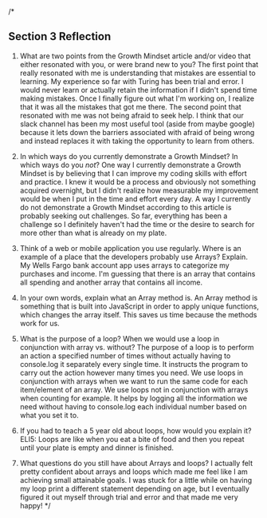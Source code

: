 
/*
## Section 3 Reflection

1. What are two points from the Growth Mindset article and/or video that either resonated with you, or were brand new to you?
The first point that really resonated with me is understanding that mistakes are essential to learning. My experience so far with Turing has been trial and error. I would never learn or actually retain the information if I didn't spend time making mistakes. Once I finally figure out what I'm working on, I realize that it was all the mistakes that got me there.
The second point that resonated with me was not being afraid to seek help. I think that our slack channel has been my most useful tool (aside from maybe google) because it lets down the barriers associated with afraid of being wrong and instead replaces it with taking the opportunity to learn from others.

2. In which ways do you currently demonstrate a Growth Mindset? In which ways do you _not_?
One way I currently demonstrate a Growth Mindset is by believing that I can improve my coding skills with effort and practice. I knew it would be a process and obviously not something acquired overnight, but I didn't realize how measurable my improvement would be when I put in the time and effort every day.
A way I currently do not demonstrate a Growth Mindset according to this article is probably seeking out challenges. So far, everything has been a challenge so I definitely haven't had the time or the desire to search for more other than what is already on my plate.

3. Think of a web or mobile application you use regularly. Where is an example of a place that the developers probably use Arrays? Explain.
My Wells Fargo bank account app uses arrays to categorize my purchases and income. I'm guessing that there is an array that contains all spending and another array that contains all income.

4. In your own words, explain what an Array method is.
An Array method is something that is built into JavaScript in order to apply unique functions, which changes the array itself. This saves us time because the methods work for us.

5. What is the purpose of a loop? When we would use a loop in conjunction with array vs. without?
The purpose of a loop is to perform an action a specified number of times without actually having to console.log it separately every single time. It instructs the program to carry out the action however many times you need. We use loops in conjunction with arrays when we want to run the same code for each item/element of an array. We use loops not in conjunction with arrays when counting for example. It helps by logging all the information we need without having to console.log each individual number based on what you set it to.

6. If you had to teach a 5 year old about loops, how would you explain it?
ELI5: Loops are like when you eat a bite of food and then you repeat until your plate is empty and dinner is finished.

7. What questions do you still have about Arrays and loops?
I actually felt pretty confident about arrays and loops which made me feel like I am achieving small attainable goals. I was stuck for a little while on having my loop print a different statement depending on age, but I eventually figured it out myself through trial and error and that made me very happy!
*/
